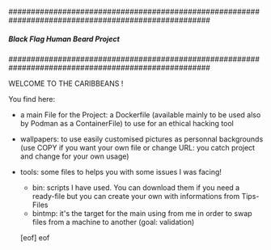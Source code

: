 #####################################################################################################
#####                        Black Flag Human Beard Project                                     #####
#####################################################################################################

WELCOME TO THE CARIBBEANS !

You find here:
- a main File for the Project: a Dockerfile (available mainly to be used also by Podman as a ContainerFile) to use for an ethical hacking tool
- wallpapers: to use easily customised pictures as personnal backgrounds (use COPY if you want your own file or change URL: you catch project and change for your own usage)
- tools: some files to helps you with some issues I was facing!
   - bin: scripts I have used. You can download them if you need a ready-file but you can create your own with informations from Tips-Files
   - bintmp: it's the target for the main using from me in order to swap files from a machine to another (goal: validation)
 
  [eof]
  eof

